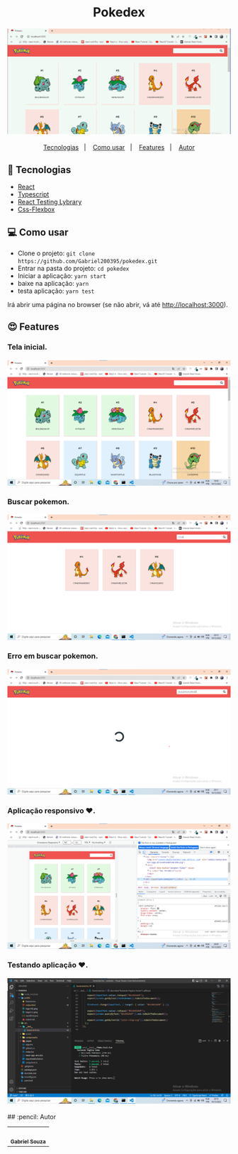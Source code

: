 <h1 align="center">Pokedex</h1>
<h4 align="center">
  <img src="./public/pokemon.gif"/><br>
</h4>

<p align="center">
  <a href="#tecnologias">Tecnologias</a>&nbsp;&nbsp;&nbsp;|&nbsp;&nbsp;&nbsp;
  <a href="#-como-usar">Como usar</a>&nbsp;&nbsp;&nbsp;|&nbsp;&nbsp;&nbsp;
  <a href="#features">Features</a>&nbsp;&nbsp;&nbsp;|&nbsp;&nbsp;&nbsp;
  <a href="#pencil-autor">Autor</a>
</p>

## :wrench: Tecnologias

<!--EXEMPLO:-->

- [React](https://pt-br.reactjs.org/)
- [Typescript](https://www.typescriptlang.org/)
- [React Testing Lybrary](https://testing-library.com/docs/react-testing-library/intro/)  
- [Css-Flexbox](https://www.devmedia.com.br/css3-flexbox-funcionamento-e-propriedades/29532) 



## 💻 Como usar

- Clone o projeto: `git clone https://github.com/Gabriel200395/pokedex.git`
- Entrar na pasta do projeto: `cd pokedex`
- Iniciar a aplicação: `yarn start`
- baixe na aplicação: `yarn`
- testa aplicação: `yarn test`

Irá abrir uma página no browser (se não abrir, vá até [http://localhost:3000](http://localhost:3000/)).

## :heart_eyes: Features

<h3 align="left">Tela inicial.</h3>
<h4 align="left">
  <img src="./public/pagina_inicial.png" /><br>
</h4>

<h3 align="left">Buscar pokemon.</h3>
<h4 align="left">
  <img src="./public/tela_filtro.png" /><br>
</h4>

<h3 align="left">Erro em buscar pokemon.</h3>
<h4 align="left">
  <img src="./public/tela_erro_buscar.png" /><br>
</h4>

<h3 align="left">Aplicação responsivo ❤.</h3>
<h4 align="left">
  <img src="./public/tela_responsiva.png" /><br>
</h4>

<h3 align="left">Testando aplicação ❤.</h3> 
<h4 align="left">
  <img src="./public/Tela_teste.png" /><br>
</h4>
## :pencil: Autor

<table>
  <tr>
    <td align="center"><a href="https://github.com/Gabriel200395"><img src="https://avatars2.githubusercontent.com/u/68435908?s=400&u=9cbee30d93471534b2bd12a6364edd45e618b923&v=4" width="100px;" alt=""/><br /><sub><b>Gabriel Souza</b></sub></a><br /></td>
  <tr>
</table>
